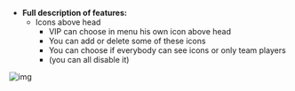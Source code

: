   * **Full description of features:**
      - Icons above head
        - VIP can choose in menu his own icon above head
        - You can add or delete some of these icons
        - You can choose if everybody can see icons or only team players
        - (you can all disable it)
     
![img](https://i.imgur.com/gQccIj7.gif)
